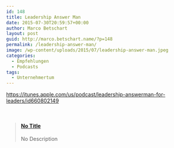 ```yaml
---
id: 148
title: Leadership Answer Man
date: 2015-07-30T20:59:57+00:00
author: Marco Betschart
layout: post
guid: http://marco.betschart.name/?p=148
permalink: /leadership-answer-man/
image: /wp-content/uploads/2015/07/leadership-answer-man.jpeg
categories:
  - Empfehlungen
  - Podcasts
tags:
  - Unternehmertum
---
```

<https://itunes.apple.com/us/podcast/leadership-answerman-for-leaders/id660802149>

&nbsp;

<blockquote class="embedly-card" data-card-controls="1" data-card-align="center" data-card-theme="light">
  <h4>
    <a href="http://www.hansfinzel.com/wp-content/uploads/2013/10/postcast-cover-final-edit-1400.png">No Title</a>
  </h4>
  
  <p>
    No Description
  </p>
</blockquote>